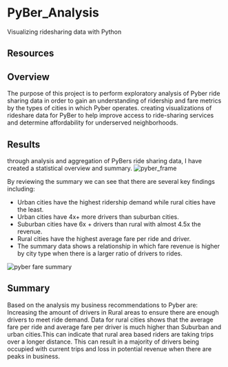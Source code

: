 # PyBer_Analysis
Visualizing ridesharing data with Python 
## Resources 


## Overview 
The purpose of this project is to perform exploratory analysis of Pyber ride sharing data in order to gain an understanding of ridership and fare metrics by the types of cities in which Pyber operates.
creating visualizations of rideshare data for PyBer to help improve access to ride-sharing services and determine affordability for underserved neighborhoods.


## Results 
through analysis and aggregation of PyBers ride sharing data, I have created a statistical overview and summary. 
![pyber_frame](https://github.com/DonnieData/PyBer_Analysis/blob/main/analysis/pyber_summary_frame.png)

By reviewing the summary we can see that there are several key findings including: 
- Urban cities have the highest ridership demand while rural cities have the least.
- Urban cities have 4x+ more drivers than suburban cities.
- Suburban cities have 6x + drivers than rural with almost 4.5x the revenue.
- Rural cities have the highest average fare per ride and driver. 
- The summary data shows a relationship in which fare revenue is higher by city type when there is a larger ratio of drivers to rides. 


![pyber fare summary](https://github.com/DonnieData/PyBer_Analysis/blob/main/analysis/Pyber_fare_summary.png)


## Summary

Based on the analysis my business recommendations to Pyber are: 
Increasing the amount of drivers in Rural areas to ensure there are enough drivers to meet ride demand. 
Data for rural cities shows that the average fare per ride and average fare per driver is much higher than Suburban and urban cities.This can indicate that rural area based riders are taking trips over a longer distance. This can result in a majority of drivers being occupied with current trips and loss in potential revenue when there are peaks in business. 



